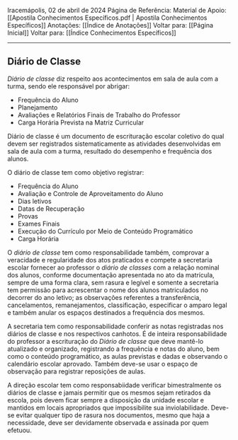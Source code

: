 Iracemápolis, 02 de abril de 2024
Página de Referência:
Material de Apoio: [[Apostila Conhecimentos Específicos.pdf | Apostila Conhecimentos Específicos]]
Anotações: [[Índice de Anotações]]
Voltar para: [[Página Inicial]]
Voltar para: [[Índice Conhecimentos Específicos]]
___________________
## Diário de Classe

*Diário de classe* diz respeito aos acontecimentos em sala de aula com a turma, sendo ele responsável por abrigar:
- Frequência do Aluno
- Planejamento
- Avaliações e Relatórios Finais de Trabalho do Professor
- Carga Horária Prevista na Matriz Curricular

Diário de classe é um documento de escrituração escolar coletivo do qual devem ser registrados sistematicamente as atividades desenvolvidas em sala de aula com a turma, resultado do desempenho e frequência dos alunos.

O diário de classe tem como objetivo registrar:
- Frequência do Aluno
- Avaliação e Controle de Aproveitamento do Aluno
- Dias letivos
- Datas de Recuperação
- Provas
- Exames Finais
- Execução do Currículo por Meio de Conteúdo Programático
- Carga Horária

O *diário de classe* tem como responsabilidade também, comprovar a veracidade e regularidade dos atos praticados e compete a secretaria escolar fornecer ao professor o *diário de classes* com a relação nominal dos alunos, conforme documentação apresentada no ato da matrícula, sempre de uma forma clara, sem rasura e legível e somente a secretaria tem permissão para acrescentar o nome dos alunos matriculados no decorrer do ano letivo; as observações referentes a transferência, cancelamentos, remanejamentos, classificação, especificar o amparo legal e também anular os espaços destinados a frequência dos mesmos.

A secretaria tem como responsabilidade conferir as notas registradas nos diários de classe e nos respectivos canhotos.
É de inteira responsabilidade do professor a escrituração do *Diário de classe* que deve mantê-lo atualizado e organizado, registrando a frequência e notas do aluno, bem como o conteúdo programático, as aulas previstas e dadas e observando o calendário escolar aprovado.
Também deve-se usar o espaço de observação para registrar reposições de aulas.

A direção escolar tem como responsabiidade verificar bimestralmente os diários de classe e jamais permitir que os mesmos sejam retirados da escola, pois devem ficar sempre a disposição da unidade escolar e mantidos em locais apropriados que impossibilite sua inviolabilidade. 
Deve-se evitar qualquer tipo de rasura nos documentos, mesmo que haja a necessidade, deve ser devidamente observada e assinada por quem efetuou.



